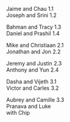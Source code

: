 Jaime and Chau  1.1  
Joseph and Srini  1.2

Bahman and Tracy  1.3  
Daniel and Prashil  1.4

Mike and Christiaan  2.1  
Jonathan and Jon  2.2

Jeremy and Justin  2.3  
Anthony and Yun  2.4

Dasha and Vijeth  3.1  
Victor and Carles  3.2

Aubrey and Camille 3.3  
Pranava and Luke  
 with Chip  
  
